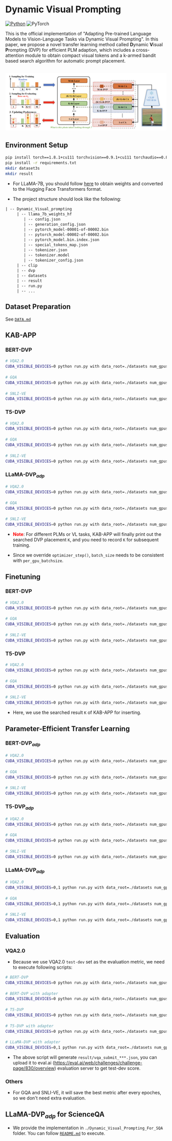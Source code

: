 # Dynamic Visual Prompting
[![Python](https://img.shields.io/badge/python-blue.svg)](https://www.python.org/)
![PyTorch](https://img.shields.io/badge/pytorch-%237732a8)

This is the official implementation of "Adapting Pre-trained Language Models to Vision-Language Tasks via Dynamic Visual Prompting". In this paper, we propose a novel transfer learning method called **D**ynamic **V**isual **P**rompting (DVP) for efficient PLM adaption, which includes a cross-attention module to obtain compact visual tokens and a k-armed bandit based search algorithm for automatic prompt placement. 

![avatar](./method.png)
---

## Environment Setup

```bash
pip install torch==1.8.1+cu111 torchvision==0.9.1+cu111 torchaudio==0.8.1 -f https://download.pytorch.org/whl/torch_stable.html
pip install -r requirements.txt
mkdir dataset3s
mkdir result
```

* For LLaMA-7B, you should follow [here](https://huggingface.co/docs/transformers/main/model_doc/llama) to obtain weights and converted to the Hugging Face Transformers format.

* The project structure should look like the following:

```
| -- Dynamic_Visual_prompting
     | -- llama_7b_weights_hf
        | -- config.json 
        | -- generation_config.json
        | -- pytorch_model-00001-of-00002.bin
        | -- pytorch_model-00002-of-00002.bin
        | -- pytorch_model.bin.index.json
        | -- special_tokens_map.json
        | -- tokenizer.json        
        | -- tokenizer.model  
        | -- tokenizer_config.json
     | -- clip
     | -- dvp
     | -- datasets
     | -- result
     | -- run.py
     | -- ...
```


## Dataset Preparation
See [`DATA.md`](./DATA.md)



## KAB-APP

### BERT-DVP
```bash
# VQA2.0
CUDA_VISIBLE_DEVICES=0 python run.py with data_root=./datasets num_gpus=1 num_nodes=1 dvp_search_bert_vqa per_gpu_batchsize=256

# GQA
CUDA_VISIBLE_DEVICES=0 python run.py with data_root=./datasets num_gpus=1 num_nodes=1 dvp_search_bert_gqa per_gpu_batchsize=256

# SNLI-VE
CUDA_VISIBLE_DEVICES=0 python run.py with data_root=./datasets num_gpus=1 num_nodes=1 dvp_search_bert_snli_ve per_gpu_batchsize=256
```

### T5-DVP
```bash
# VQA2.0
CUDA_VISIBLE_DEVICES=0 python run.py with data_root=./datasets num_gpus=1 num_nodes=1 dvp_search_t5_vqa per_gpu_batchsize=256

# GQA
CUDA_VISIBLE_DEVICES=0 python run.py with data_root=./datasets num_gpus=1 num_nodes=1 dvp_search_t5_gqa per_gpu_batchsize=256

# SNLI-VE
CUDA_VISIBLE_DEVICES=0 python run.py with data_root=./datasets num_gpus=1 num_nodes=1 dvp_search_t5_snli_ve per_gpu_batchsize=256
```

### LLaMA-DVP<sub>*adp*</sub>
```bash
# VQA2.0
CUDA_VISIBLE_DEVICES=0 python run.py with data_root=./datasets num_gpus=1 num_nodes=1 dvp_search_llama_vqa per_gpu_batchsize=128

# GQA
CUDA_VISIBLE_DEVICES=0 python run.py with data_root=./datasets num_gpus=1 num_nodes=1 dvp_search_llama_gqa per_gpu_batchsize=128

# SNLI-VE
CUDA_VISIBLE_DEVICES=0 python run.py with data_root=./datasets num_gpus=1 num_nodes=1 dvp_search_llama_snli_ve per_gpu_batchsize=64
```

* <font color='red'>**Note**</font>: For different PLMs or VL tasks, KAB-APP will finally print out the searched DVP placement `K`, and you need to record `K` for subsequent training.

* Since we override `optimizer_step()`, `batch_size` needs to be consistent with `per_gpu_batchsize`.



## Finetuning
### BERT-DVP
```bash
# VQA2.0
CUDA_VISIBLE_DEVICES=0 python run.py with data_root=./datasets num_gpus=1 num_nodes=1 dvp_adaption_bert_vqa per_gpu_batchsize=256 insert_layer=K

# GQA
CUDA_VISIBLE_DEVICES=0 python run.py with data_root=./datasets num_gpus=1 num_nodes=1 dvp_adaption_bert_gqa per_gpu_batchsize=256 insert_layer=K

# SNLI-VE
CUDA_VISIBLE_DEVICES=0 python run.py with data_root=./datasets num_gpus=1 num_nodes=1 dvp_adaption_bert_snli_ve per_gpu_batchsize=256 insert_layer=K
```
### T5-DVP
```bash
# VQA2.0
CUDA_VISIBLE_DEVICES=0 python run.py with data_root=./datasets num_gpus=1 num_nodes=1 dvp_adaption_t5_vqa per_gpu_batchsize=256 insert_layer=K

# GQA
CUDA_VISIBLE_DEVICES=0 python run.py with data_root=./datasets num_gpus=1 num_nodes=1 dvp_adaption_t5_gqa per_gpu_batchsize=256 insert_layer=K

# SNLI-VE
CUDA_VISIBLE_DEVICES=0 python run.py with data_root=./datasets num_gpus=1 num_nodes=1 dvp_adaption_t5_snli_ve per_gpu_batchsize=256 insert_layer=K
```

* Here, we use the searched result `K` of KAB-APP for inserting.


## Parameter-Efficient Transfer Learning
### BERT-DVP<sub>*adp*</sub>
```bash
# VQA2.0
CUDA_VISIBLE_DEVICES=0 python run.py with data_root=./datasets num_gpus=1 num_nodes=1 dvp_adaption_bert_vqa per_gpu_batchsize=256 insert_layer=K use_adapter=True learning_rate=1e-3

# GQA
CUDA_VISIBLE_DEVICES=0 python run.py with data_root=./datasets num_gpus=1 num_nodes=1 dvp_adaption_bert_gqa per_gpu_batchsize=256 insert_layer=K use_adapter=True learning_rate=5e-4

# SNLI-VE
CUDA_VISIBLE_DEVICES=0 python run.py with data_root=./datasets num_gpus=1 num_nodes=1 dvp_adaption_bert_snli_ve per_gpu_batchsize=256 insert_layer=K use_adapter=True learning_rate=5e-4
```

### T5-DVP<sub>*adp*</sub>
```bash
# VQA2.0
CUDA_VISIBLE_DEVICES=0 python run.py with data_root=./datasets num_gpus=1 num_nodes=1 dvp_adaption_t5_vqa per_gpu_batchsize=256 insert_layer=K use_adapter=True learning_rate=3e-4

# GQA
CUDA_VISIBLE_DEVICES=0 python run.py with data_root=./datasets num_gpus=1 num_nodes=1 dvp_adaption_t5_gqa per_gpu_batchsize=256 insert_layer=K use_adapter=True learning_rate=3e-4

# SNLI-VE
CUDA_VISIBLE_DEVICES=0 python run.py with data_root=./datasets num_gpus=1 num_nodes=1 dvp_adaption_t5_snli_ve per_gpu_batchsize=256 insert_layer=K use_adapter=True learning_rate=3e-4
```

### LLaMA-DVP<sub>*adp*</sub>
```bash
# VQA2.0
CUDA_VISIBLE_DEVICES=0,1 python run.py with data_root=./datasets num_gpus=2 num_nodes=1 dvp_adaption_llama_vqa per_gpu_batchsize=128 insert_layer=K

# GQA
CUDA_VISIBLE_DEVICES=0,1 python run.py with data_root=./datasets num_gpus=2 num_nodes=1 dvp_adaption_llama_gqa per_gpu_batchsize=128 insert_layer=K

# SNLI-VE
CUDA_VISIBLE_DEVICES=0,1 python run.py with data_root=./datasets num_gpus=2 num_nodes=1 dvp_adaption_llama_snli_ve per_gpu_batchsize=64 insert_layer=K
```


## Evaluation
### VQA2.0
* Because we use VQA2.0 `test-dev` set as the evaluation metric, we need to execute following scripts: 
```bash
# BERT-DVP
CUDA_VISIBLE_DEVICES=0 python run.py with data_root=./datasets num_gpus=1 num_nodes=1 dvp_adaption_bert_vqa per_gpu_batchsize=256 insert_layer=K test_only=True precision=32 load_path=<checkpoint path>

# BERT-DVP with adapter
CUDA_VISIBLE_DEVICES=0 python run.py with data_root=./datasets num_gpus=1 num_nodes=1 dvp_adaption_bert_vqa per_gpu_batchsize=256 insert_layer=K use_adapter=True test_only=True precision=32 load_path=<checkpoint path>

# T5-DVP
CUDA_VISIBLE_DEVICES=0 python run.py with data_root=./datasets num_gpus=1 num_nodes=1 dvp_adaption_t5_vqa per_gpu_batchsize=256 insert_layer=K test_only=True precision=32 load_path=<checkpoint path>

# T5-DVP with adapter
CUDA_VISIBLE_DEVICES=0 python run.py with data_root=./datasets num_gpus=1 num_nodes=1 dvp_adaption_t5_vqa per_gpu_batchsize=256 insert_layer=K use_adapter=True test_only=True precision=32 load_path=<checkpoint path>

# LLaMA-DVP with adapter
CUDA_VISIBLE_DEVICES=0,1 python run.py with data_root=./datasets num_gpus=2 num_nodes=1 dvp_adaption_bert_vqa per_gpu_batchsize=128 insert_layer=K test_only=True precision=32 load_path=<checkpoint path>
```
* The above script will generate `result/vqa_submit_***.json`, you can upload it to eval.ai (https://eval.ai/web/challenges/challenge-page/830/overview) evaluation server to get test-dev score.

### Others
* For GQA and SNLI-VE, it will save the best metric after every epoches, so we don't need extra evaluation.


## LLaMA-DVP<sub>*adp*</sub> for ScienceQA
* We provide the implementation in `./Dynamic_Visual_Prompting_For_SQA` folder. You can follow [`README.md`](./Dynamic_Visual_Prompting_For_SQA/README.md) to execute.